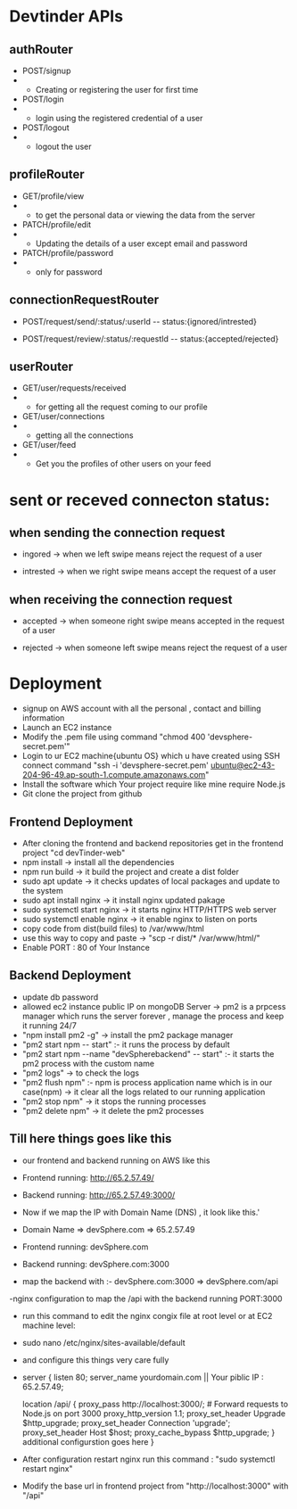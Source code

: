 # Devtinder APIs

## authRouter
- POST/signup 
- - Creating or registering the user for first time
- POST/login 
- - login using the registered credential of a user
- POST/logout 
- - logout the user


## profileRouter
- GET/profile/view
- - to get the personal data or viewing the data from the server
- PATCH/profile/edit 
- - Updating the details of a user except email and password
- PATCH/profile/password
- - only for password

## connectionRequestRouter
- POST/request/send/:status/:userId  -- status:{ignored/intrested}

- POST/request/review/:status/:requestId -- status:{accepted/rejected}


## userRouter

- GET/user/requests/received
- - for getting all the request coming to our profile
- GET/user/connections 
- - getting all the connections
- GET/user/feed 
- - Get you the profiles of other users on your feed



# sent or receved connecton status: 

## when sending the connection request
- ingored -> when we left swipe means reject the request of a user

- intrested -> when we right swipe means accept the request of a user

## when receiving the connection request
- accepted -> when someone right swipe means accepted in the request of a user

- rejected -> when someone left swipe means reject the request of a user

 # Deployment
- signup on AWS account with all the personal , contact and billing information
- Launch an EC2 instance 
- Modify the .pem file using command "chmod 400 'devsphere-secret.pem'"
- Login to ur EC2 machine{ubuntu OS} which u have created using SSH connect command "ssh -i 'devsphere-secret.pem' ubuntu@ec2-43-204-96-49.ap-south-1.compute.amazonaws.com"
- Install the software which Your project require like mine require Node.js
- Git clone the project from github


## Frontend Deployment
- After cloning the frontend and backend repositories get in the frontend project "cd devTinder-web"
- npm install -> install all the dependencies
- npm run build -> it build the project and create a dist folder
- sudo apt update -> it checks updates of local packages and update to the system
- sudo apt install nginx -> it install nginx updated pakage
- sudo systemctl start nginx -> it starts nginx HTTP/HTTPS web server
- sudo systemctl enable nginx -> it enable nginx to listen on ports
- copy code from dist(build files) to /var/www/html
- use this way to copy and paste -> "scp -r dist/* /var/www/html/"
- Enable PORT : 80 of Your Instance

## Backend Deployment
- update db password
- allowed ec2 instance public IP on mongoDB Server
-> pm2 is a prpcess manager which runs the server forever , manage the process and keep it running 24/7
- "npm install pm2 -g" -> install the pm2 package manager
- "pm2 start npm -- start" :- it runs the process  by default 
- "pm2 start npm --name "devSpherebackend" -- start" :- it starts the pm2 process with the custom name
- "pm2 logs" -> to check the logs 
- "pm2 flush npm" :- npm is process application name which is in our case(npm) -> it clear all the logs related to our running application
- "pm2 stop npm"  -> it stops the running processes
- "pm2 delete npm" -> it delete the pm2 processes


## Till here things goes like this

- our frontend and backend running on AWS like this

- Frontend running: http://65.2.57.49/
- Backend running: http://65.2.57.49:3000/

- Now if we map the IP with Domain Name (DNS) , it look like this.' 
- Domain Name => devSphere.com => 65.2.57.49

- Frontend running: devSphere.com
- Backend running: devSphere.com:3000

- map the backend with :- devSphere.com:3000 => devSphere.com/api 

-nginx configuration to map the /api with the backend running PORT:3000
- run this command to edit the nginx congix file at root level or at EC2 machine level: 
- sudo nano /etc/nginx/sites-available/default 

- and configure this things very care fully

- server {
    listen 80;
    server_name yourdomain.com || Your piblic IP : 65.2.57.49;

    location /api/ {
        proxy_pass http://localhost:3000/;  # Forward requests to Node.js on port 3000
        proxy_http_version 1.1;
        proxy_set_header Upgrade $http_upgrade;
        proxy_set_header Connection 'upgrade';
        proxy_set_header Host $host;
        proxy_cache_bypass $http_upgrade;
    }
    additional configurstion goes here
}

- After configuration restart nginx run this command : "sudo systemctl restart nginx"

- Modify the base url in frontend project from "http://localhost:3000" with "/api"
